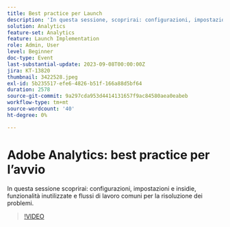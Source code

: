 ```yaml
---
title: Best practice per Launch
description: 'In questa sessione, scoprirai: configurazioni, impostazioni e insidie, funzionalità inutilizzate e flussi di lavoro comuni per la risoluzione dei problemi.'
solution: Analytics
feature-set: Analytics
feature: Launch Implementation
role: Admin, User
level: Beginner
doc-type: Event
last-substantial-update: 2023-09-08T00:00:00Z
jira: KT-13820
thumbnail: 3422528.jpeg
exl-id: 5b235517-efe6-4826-b51f-166a88d5bf64
duration: 2578
source-git-commit: 9a297cda953d4414131657f9ac84580aea0eabeb
workflow-type: tm+mt
source-wordcount: '40'
ht-degree: 0%

---
```


# Adobe Analytics: best practice per l’avvio

In questa sessione scoprirai: configurazioni, impostazioni e insidie, funzionalità inutilizzate e flussi di lavoro comuni per la risoluzione dei problemi.

>[!VIDEO](https://video.tv.adobe.com/v/3422528/?learn=on)
